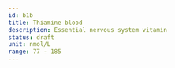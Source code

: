 ```yaml
---
id: b1b
title: Thiamine blood
description: Essential nervous system vitamin
status: draft
unit: nmol/L
range: 77 - 185
---
```

